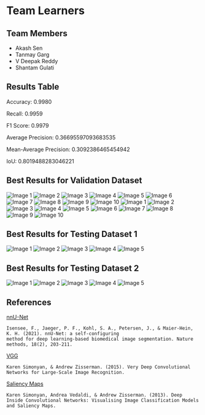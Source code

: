 # Team Learners
## Team Members
- Akash Sen
- Tanmay Garg
- V Deepak Reddy
- Shantam Gulati

## Results Table
Accuracy: 0.9980

Recall: 0.9959

F1 Score: 0.9979

Average Precision: 0.36695597093683535

Mean-Average Precision: 0.3092386465454942

IoU: 0.8019488283046221


## Best Results for Validation Dataset
![Image 1](results/validation/1.png)
![Image 2](results/validation/2.png)
![Image 3](results/validation/3.png)
![Image 4](results/validation/4.png)
![Image 5](results/validation/5.png)
![Image 6](results/validation/6.png)
![Image 7](results/validation/7.png)
![Image 8](results/validation/8.png)
![Image 9](results/validation/9.png)
![Image 10](results/validation/10.png)
![Image 1](results/validation/WCE_10019_bb.png)
![Image 2](results/validation/WCE_10027_bb.png)
![Image 3](results/validation/WCE_10054_bb.png)
![Image 4](results/validation/WCE_10059_bb.png)
![Image 5](results/validation/WCE_10091_bb.png)
![Image 6](results/validation/WCE_10151_bb.png)
![Image 7](results/validation/WCE_10163_bb.png)
![Image 8](results/validation/WCE_10198_bb.png)
![Image 9](results/validation/WCE_10248_bb.png)
![Image 10](results/validation/WCE_10310_bb.png)

## Best Results for Testing Dataset 1
![Image 1](results/test/1.png)
![Image 2](results/test/2.png)
![Image 3](results/test/3.png)
![Image 4](results/test/4.png)
![Image 5](results/tests/5.png)

## Best Results for Testing Dataset 2
![Image 1](results/test/6.png)
![Image 2](results/test/7.png)
![Image 3](results/test/8.png)
![Image 4](results/test/9.png)
![Image 5](results/tests/10.png)



## References
[nnU-Net](https://www.google.com/url?q=https://www.nature.com/articles/s41592-020-01008-z&sa=D&source=docs&ust=1677235958581755&usg=AOvVaw3dWL0SrITLhCJUBiNIHCQO)

    Isensee, F., Jaeger, P. F., Kohl, S. A., Petersen, J., & Maier-Hein, K. H. (2021). nnU-Net: a self-configuring 
    method for deep learning-based biomedical image segmentation. Nature methods, 18(2), 203-211.

[VGG](https://arxiv.org/abs/1409.1556)
    
    Karen Simonyan, & Andrew Zisserman. (2015). Very Deep Convolutional Networks for Large-Scale Image Recognition.

[Saliency Maps](https://arxiv.org/abs/1312.6034)
    
    Karen Simonyan, Andrea Vedaldi, & Andrew Zisserman. (2013). Deep Inside Convolutional Networks: Visualising Image Classification Models and Saliency Maps.



